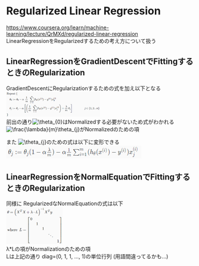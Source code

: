# Regularized Linear Regression
https://www.coursera.org/learn/machine-learning/lecture/QrMXd/regularized-linear-regression  
LinearRegressionをRegularizedするための考え方について扱う  

## LinearRegressionをGradientDescentでFittingするときのRegularization
GradientDescentにRegularizationするための式を加え以下となる  
<img src="../../img/03_10_normalized_gradient_descent.png" width=50% >  
前出の通り<img src="https://latex.codecogs.com/gif.latex?\theta_{0}" title="\theta_{0}" />はNormalizedする必要がないため式がわかれる  
<img src="https://latex.codecogs.com/gif.latex?\frac{\lambda}{m}\theta_{j}" title="\frac{\lambda}{m}\theta_{j}" />がNormalizedのための項  

また <img src="https://latex.codecogs.com/gif.latex?\theta_{j}" title="\theta_{j}" />のための式は以下に変形できる  
<img src="../../img/03_10_manupulated_normalized_gradient_descent.png" >    

## LinearRegressionをNormalEquationでFittingするときのRegularization
同様に RegularizedなNormalEquationの式は以下  
<img src="../../img/03_10_normalized_normal_equation.png" width=30%>  
λ*Lの項がNormalizationのための項  
Lは上記の通り diag=(0, 1, 1, ..., 1)の単位行列 (用語間違ってるかも...)
